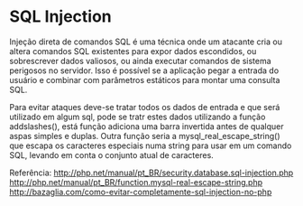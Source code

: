 # SQL Injection

Injeção direta de comandos SQL é uma técnica onde um atacante cria ou altera comandos SQL existentes para expor dados escondidos, ou sobrescrever dados valiosos, ou ainda executar comandos de sistema perigosos no servidor. Isso é possível se a aplicação pegar a entrada do usuário e combinar com parâmetros estáticos para montar uma consulta SQL.

Para evitar ataques deve-se tratar todos os dados de entrada e que será utilizado em algum sql, pode se tratr estes dados utilizando a função addslashes(), está função adiciona uma barra invertida antes de qualquer aspas simples e duplas.
Outra função seria a mysql_real_escape_string() que escapa os caracteres especiais numa string para usar em um comando SQL, levando em conta o conjunto atual de caracteres. 

Referência: 
   http://php.net/manual/pt_BR/security.database.sql-injection.php
   http://php.net/manual/pt_BR/function.mysql-real-escape-string.php
   http://bazaglia.com/como-evitar-completamente-sql-injection-no-php